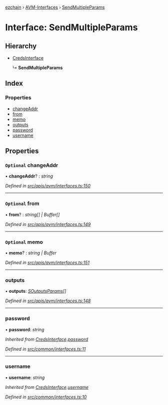 [ezchain](../README.md) › [AVM-Interfaces](../modules/avm_interfaces.md) › [SendMultipleParams](avm_interfaces.sendmultipleparams.md)

# Interface: SendMultipleParams

## Hierarchy

* [CredsInterface](common_interfaces.credsinterface.md)

  ↳ **SendMultipleParams**

## Index

### Properties

* [changeAddr](avm_interfaces.sendmultipleparams.md#optional-changeaddr)
* [from](avm_interfaces.sendmultipleparams.md#optional-from)
* [memo](avm_interfaces.sendmultipleparams.md#optional-memo)
* [outputs](avm_interfaces.sendmultipleparams.md#outputs)
* [password](avm_interfaces.sendmultipleparams.md#password)
* [username](avm_interfaces.sendmultipleparams.md#username)

## Properties

### `Optional` changeAddr

• **changeAddr**? : *string*

*Defined in [src/apis/avm/interfaces.ts:150](https://github.com/EZChain-core/ezchainjs/blob/5511161/src/apis/avm/interfaces.ts#L150)*

___

### `Optional` from

• **from**? : *string[] | Buffer[]*

*Defined in [src/apis/avm/interfaces.ts:149](https://github.com/EZChain-core/ezchainjs/blob/5511161/src/apis/avm/interfaces.ts#L149)*

___

### `Optional` memo

• **memo**? : *string | Buffer*

*Defined in [src/apis/avm/interfaces.ts:151](https://github.com/EZChain-core/ezchainjs/blob/5511161/src/apis/avm/interfaces.ts#L151)*

___

###  outputs

• **outputs**: *[SOutputsParams](avm_interfaces.soutputsparams.md)[]*

*Defined in [src/apis/avm/interfaces.ts:148](https://github.com/EZChain-core/ezchainjs/blob/5511161/src/apis/avm/interfaces.ts#L148)*

___

###  password

• **password**: *string*

*Inherited from [CredsInterface](common_interfaces.credsinterface.md).[password](common_interfaces.credsinterface.md#password)*

*Defined in [src/common/interfaces.ts:11](https://github.com/EZChain-core/ezchainjs/blob/5511161/src/common/interfaces.ts#L11)*

___

###  username

• **username**: *string*

*Inherited from [CredsInterface](common_interfaces.credsinterface.md).[username](common_interfaces.credsinterface.md#username)*

*Defined in [src/common/interfaces.ts:10](https://github.com/EZChain-core/ezchainjs/blob/5511161/src/common/interfaces.ts#L10)*
